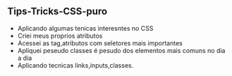 ## Tips-Tricks-CSS-puro
- Aplicando algumas tenicas interesntes no CSS
- Criei meus proprios atributos
- Acessei as tag,atributos com seletores mais importantes
- Apliquei peseudo classes é pesudo dos elementos mais comuns no dia a dia
- Aplicando tecnicas links,inputs,classes. 
